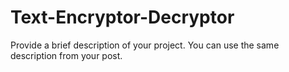 # Text-Encryptor-Decryptor
Provide a brief description of your project. You can use the same description from your post.

